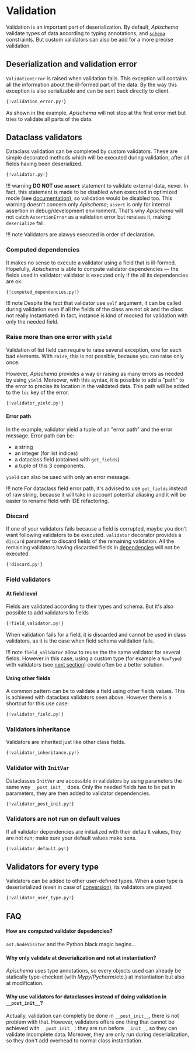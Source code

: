 # Validation

Validation is an important part of deserialization. By default, *Apischema* validate types of data according to typing annotations, and [`schema`](json_schema.md#constraints-validation) constraints. But custom validators can also be add for a more precise validation.

## Deserialization and validation error

`ValidationError` is raised when validation fails. This exception will contains all the information about the ill-formed part of the data. By the way this exception is also serializable and can be sent back directly to client.

```python
{!validation_error.py!}
```

As shown in the example, *Apischema* will not stop at the first error met but tries to validate all parts of the data.

## Dataclass validators

Dataclass validation can be completed by custom validators. These are simple decorated methods which will be executed during validation, after all fields having been deserialized.

```python
{!validator.py!}
```

!!! warning
    **DO NOT use `assert`** statement to validate external data, never. In fact, this statement is made to be disabled when executed in optimized mode (see [documentation](https://docs.python.org/3/reference/simple_stmts.html#the-assert-statement)), so validation would be disabled too. This warning doesn't concern only *Apischema*; `assert` is only for internal assertion in debug/development environment. That's why *Apischema* will not catch `AssertionError` as a validation error but reraises it, making `deserialize` fail. 
    
!!! note
    Validators are alawys executed in order of declaration.

### Computed dependencies

It makes no sense to execute a validator using a field that is ill-formed. Hopefully, *Apischema* is able to compute validator dependencies — the fields used in validator; validator is executed only if the all its dependencies are ok.

```python
{!computed_dependencies.py!}
```

!!! note
    Despite the fact that validator use `self` argument, it can be called during validation even if all the fields of the class are not ok and the class not really instantiated. In fact, instance is kind of mocked for validation with only the needed field.

### Raise more than one error with `yield`

Validation of list field can require to raise several exception, one for each bad elements. With `raise`, this is not possible, because you can raise only once.

However, *Apischema* provides a way or raising as many errors as needed by using `yield`. Moreover, with this syntax, it is possible to add a "path" to the error to precise its location in the validated data. This path will be added to the `loc` key of the error.

```python
{!validator_yield.py!}
```

#### Error path

In the example, validator yield a tuple of an "error path" and the error message. Error path can be:

- a string
- an integer (for list indices)
- a dataclass field (obtained with `get_fields`)
- a tuple of this 3 components.

`yield` can also be used with only an error message.

!!! note
    For dataclass field error path, it's advised to use `get_fields` instead of raw string, because it will take in account potential aliasing and it will be easier to rename field with IDE refactoring.

### Discard

If one of your validators fails because a field is corrupted, maybe you don't want following validators to be executed. `validator` decorator provides a `discard` parameter to discard fields of the remaining validation. All the remaining validators having discarded fields in [dependencies](#computed-dependencies) will not be executed.

```python
{!discard.py!}
```

### Field validators

#### At field level
Fields are validated according to their types and schema. But it's also possible to add validators to fields

```python
{!field_validator.py!}
```

When validation fails for a field, it is discarded and cannot be used in class validators, as it is the case when field schema validation fails.

!!! note
    `field_validator` allow to reuse the the same validator for several fields. However in this case, using a custom type (for example a `NewType`) with validators (see [next section](#validators-for-every-new-types)) could often be a better solution.

#### Using other fields

A common pattern can be to validate a field using other fields values. This is achieved with dataclass validators seen above. However there is a shortcut for this use case:

```python
{!validator_field.py!}
```

### Validators inheritance

Validators are inherited just like other class fields.

```python
{!validator_inheritance.py!}
```

### Validator with `InitVar`

Dataclasses `InitVar` are accessible in validators by using parameters the same way `__post_init__` does. Only the needed fields has to be put in parameters, they are then added to validator dependencies.

```python
{!validator_post_init.py!}
```

### Validators are not run on default values
If all validator dependencies are initialized with their defau
lt values, they are not run; make sure your default values make sens.

```python
{!validator_default.py!}
```

## Validators for every type

Validators can be added to other user-defined types. When a user type is deseriarialized (even in case of [conversion](conversions.md)), its validators are played.

```python
{!validator_user_type.py!}
```

## FAQ

#### How are computed validator depedencies?

`ast.NodeVisitor` and the Python black magic begins...

#### Why only validate at deserialization and not at instantiation?
*Apischema* uses type annotations, so every objects used can already be statically type-checked (with *Mypy*/*Pycharm*/etc.) at instantiation but also at modification.

#### Why use validators for dataclasses instead of doing validation in `__post_init__`?
Actually, validation can completly be done in `__post_init__`, there is not problem with that. However, validators offers one thing that cannot be achieved with `__post_init__`: they are run before `__init__`, so they can validate incomplete data. Moreover, they are only run during deserialization, so they don't add overhead to normal class instantiation.